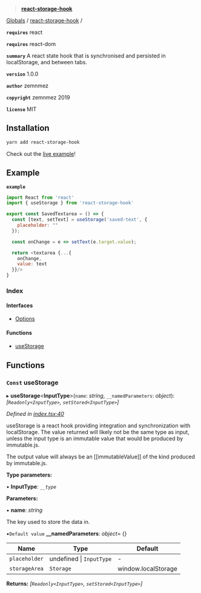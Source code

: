 > **[react-storage-hook](README.md)**

[Globals]() / [react-storage-hook](README.md) /

**`requires`** react

**`requires`** react-dom

**`summary`** A react state hook that is synchronised and persisted in localStorage, and between tabs.

**`version`** 1.0.0

**`author`** zemnmez

**`copyright`** zemnmez 2019

**`license`** MIT
## Installation

```bash
yarn add react-storage-hook
```
Check out the [live example](https://zemnmez.github.io/react-storage-hook)!
## Example

**`example`** 

```javascript
import React from 'react'
import { useStorage } from 'react-storage-hook'

export const SavedTextarea = () => {
  const [text, setText] = useStorage('saved-text', {
    placeholder: ""
  });

  const onChange = e => setText(e.target.value);

  return <textarea {...{
    onChange,
    value: text
  }}/>
}
```

### Index

#### Interfaces

* [Options](interfaces/react_storage_hook.options.md)

#### Functions

* [useStorage](README.md#const-usestorage)

## Functions

### `Const` useStorage

▸ **useStorage**<**InputType**>(`name`: *string*, `__namedParameters`: *object*): *[`Readonly<InputType>`, `setStored<InputType>`]*

*Defined in [index.tsx:40](https://github.com/noahm/react-storage-hook/blob/0e6f364/src/index.tsx#L40)*

useStorage is a react hook providing integration and synchronization with
localStorage. The value returned will likely not be the same type as input,
unless the input type is an immutable value that
would be produced by immutable.js.

The output value will always be an [[immutableValue]] of the kind produced by
immutable.js.

**Type parameters:**

▪ **InputType**: *`__type`*

**Parameters:**

▪ **name**: *string*

The key used to store the data in.

▪`Default value`  **__namedParameters**: *object*=  {}

Name | Type | Default |
------ | ------ | ------ |
`placeholder` | undefined \| `InputType` | - |
`storageArea` | `Storage` |  window.localStorage |

**Returns:** *[`Readonly<InputType>`, `setStored<InputType>`]*
